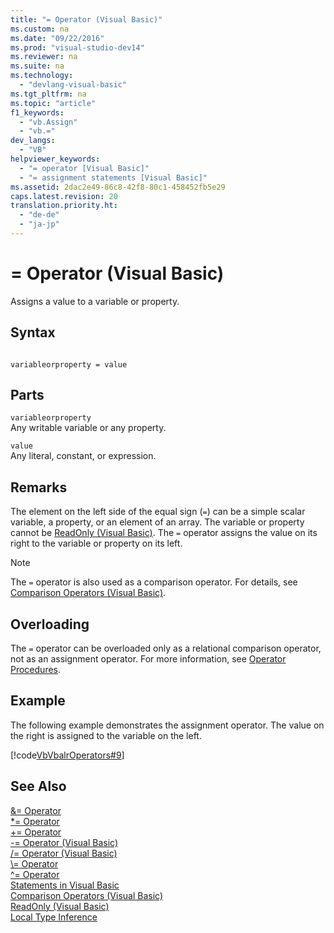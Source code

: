 ```yaml
---
title: "= Operator (Visual Basic)"
ms.custom: na
ms.date: "09/22/2016"
ms.prod: "visual-studio-dev14"
ms.reviewer: na
ms.suite: na
ms.technology: 
  - "devlang-visual-basic"
ms.tgt_pltfrm: na
ms.topic: "article"
f1_keywords: 
  - "vb.Assign"
  - "vb.="
dev_langs: 
  - "VB"
helpviewer_keywords: 
  - "= operator [Visual Basic]"
  - "= assignment statements [Visual Basic]"
ms.assetid: 2dac2e49-86c8-42f8-80c1-458452fb5e29
caps.latest.revision: 20
translation.priority.ht: 
  - "de-de"
  - "ja-jp"
---
```

# = Operator (Visual Basic)
Assigns a value to a variable or property.  
  
## Syntax  
  
```  
  
variableorproperty = value  
```  
  
## Parts  
 `variableorproperty`  
 Any writable variable or any property.  
  
 `value`  
 Any literal, constant, or expression.  
  
## Remarks  
 The element on the left side of the equal sign (`=`) can be a simple scalar variable, a property, or an element of an array. The variable or property cannot be [ReadOnly (Visual Basic)](../VS_csharp/readonly--visual-basic-.md). The `=` operator assigns the value on its right to the variable or property on its left.  
  
> [!NOTE]
>  The `=` operator is also used as a comparison operator. For details, see [Comparison Operators (Visual Basic)](../VS_csharp/comparison-operators--visual-basic-.md).  
  
## Overloading  
 The `=` operator can be overloaded only as a relational comparison operator, not as an assignment operator. For more information, see [Operator Procedures](../VS_csharp/operator-procedures--visual-basic-.md).  
  
## Example  
 The following example demonstrates the assignment operator. The value on the right is assigned to the variable on the left.  
  
 [!code[VbVbalrOperators#9](../VS_csharp/codesnippet/VisualBasic/=-operator--visual-basic-_1.vb)]  
  
## See Also  
 [&= Operator](../VS_csharp/-=-operator--visual-basic-.md)   
 [*= Operator](../VS_csharp/-=-operator--visual-basic-.md)   
 [+= Operator](../VS_csharp/-=-operator--visual-basic-.md)   
 [-= Operator (Visual Basic)](../VS_csharp/-=-operator--visual-basic-2.md)   
 [/= Operator (Visual Basic)](../VS_csharp/-=-operator--visual-basic-1.md)   
 [\\= Operator](../VS_csharp/-=-operator.md)   
 [^= Operator](../VS_csharp/^=-operator--visual-basic-.md)   
 [Statements in Visual Basic](../VS_csharp/statements-in-visual-basic.md)   
 [Comparison Operators (Visual Basic)](../VS_csharp/comparison-operators--visual-basic-.md)   
 [ReadOnly (Visual Basic)](../VS_csharp/readonly--visual-basic-.md)   
 [Local Type Inference](../VS_csharp/local-type-inference--visual-basic-.md)